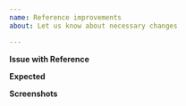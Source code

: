```yaml
---
name: Reference improvements
about: Let us know about necessary changes

---
```


<!-- So far, this Reference page is generated fully automatically. Please let us know about the problem you have and we will make sure to fix it. -->

**Issue with Reference**  
<!--  Let us know where and what is wrong; please post the full URL to the reference page in question. -->

**Expected**  
<!-- A clear and concise description of what you expected to find on the linked page. -->

**Screenshots**  
<!-- If applicable, add screenshots to help explain your problem. -->

